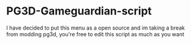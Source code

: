 # PG3D-Gameguardian-script
I have decided to put this menu as a open source and im taking a break from modding pg3d, you're free to edit this script as much as you want
